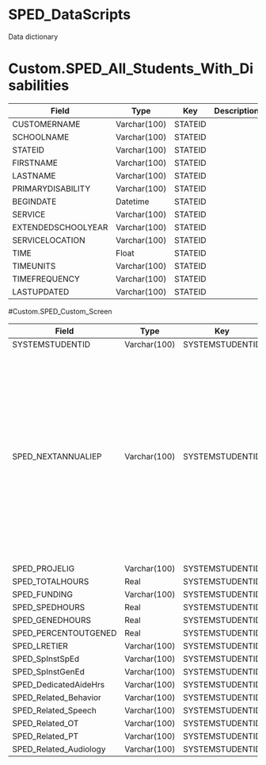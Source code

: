# SPED_DataScripts
Data dictionary

# Custom.SPED_All_Students_With_Disabilities

| Field              | Type         | Key     | Description | Notes |
|--------------------|--------------|---------|-------------|-------|
| CUSTOMERNAME       | Varchar(100) | STATEID |             |       |
| SCHOOLNAME         | Varchar(100) | STATEID |             |       |
| STATEID            | Varchar(100) | STATEID |             |       |
| FIRSTNAME          | Varchar(100) | STATEID |             |       |
| LASTNAME           | Varchar(100) | STATEID |             |       |
| PRIMARYDISABILITY  | Varchar(100) | STATEID |             |       |
| BEGINDATE          | Datetime     | STATEID |             |       |
| SERVICE            | Varchar(100) | STATEID |             |       |
| EXTENDEDSCHOOLYEAR | Varchar(100) | STATEID |             |       |
| SERVICELOCATION    | Varchar(100) | STATEID |             |       |
| TIME               | Float        | STATEID |             |       |
| TIMEUNITS          | Varchar(100) | STATEID |             |       |
| TIMEFREQUENCY      | Varchar(100) | STATEID |             |       |
| LASTUPDATED        | Varchar(100) | STATEID |             |       |

#Custom.SPED_Custom_Screen

| Field              | Type         | Key     | Description | Notes |
|--------------------|--------------|---------|-------------|-------|
| SYSTEMSTUDENTID       | Varchar(100) | SYSTEMSTUDENTID |             |       |
| SPED_NEXTANNUALIEP         | Varchar(100) | SYSTEMSTUDENTID |This is the IEP End Date field in the SLED report, which is 364 days after the IEP beginning date. Should be the same as the "IEP End" column in SEDS - reflects when it's due in SEDS             |       |
| SPED_PROJELIG            | Varchar(100) | SYSTEMSTUDENTID |             |       |
| SPED_TOTALHOURS          | Real | SYSTEMSTUDENTID |             |       |
| SPED_FUNDING           | Varchar(100) | SYSTEMSTUDENTID |             |       |
| SPED_SPEDHOURS  | Real | SYSTEMSTUDENTID |             |       |
| SPED_GENEDHOURS          | Real     | SYSTEMSTUDENTID |             |       |
| SPED_PERCENTOUTGENED            | Real | SYSTEMSTUDENTID |             |       |
| SPED_LRETIER | Varchar(100) | SYSTEMSTUDENTID |             |       |
| SPED_SpInstSpEd    | Varchar(100) | SYSTEMSTUDENTID |             |       |
| SPED_SpInstGenEd               | Varchar(100)        | SYSTEMSTUDENTID |             |       |
| SPED_DedicatedAideHrs          | Varchar(100) | SYSTEMSTUDENTID |             |       |
| SPED_Related_Behavior      | Varchar(100) | SYSTEMSTUDENTID |             |       |
| SPED_Related_Speech        | Varchar(100) | SYSTEMSTUDENTID |             |       |
| SPED_Related_OT          | Varchar(100) | SYSTEMSTUDENTID |             |       |
| SPED_Related_PT      | Varchar(100) | SYSTEMSTUDENTID |             |       |
| SPED_Related_Audiology        | Varchar(100) | SYSTEMSTUDENTID |             |       |
